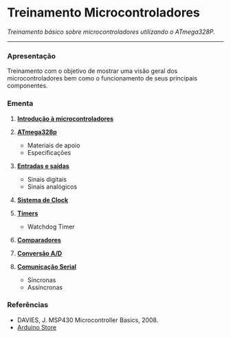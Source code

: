 # Treinamento Microcontroladores

*Treinamento básico sobre microcontroladores utilizando o ATmega328P.*

---

### Apresentação

Treinamento com o objetivo de mostrar uma visão geral dos microcontroladores bem como o funcionamento de seus principais componentes.

### Ementa

1. **[Introdução à microcontroladores](/introducao-a-microcontroladores.md)**

2. **[ATmega328p](/atmega328p.md)**
    - Materiais de apoio
    - Especificações

3. **[Entradas e saídas](/entradas-e-saidas.md)**
    - Sinais digitais
    - Sinais analógicos

4. **[Sistema de Clock](#)**

5. **[Timers](/)**
    - Watchdog Timer

6. **[Comparadores]()**

7. **[Conversão A/D]()**

8. **[Comunicação Serial]()**
    - Síncronas
    - Assíncronas

### Referências

- DAVIES, J. MSP430 Microcontroller Basics, 2008.
- [Arduino Store](https://store.arduino.cc/usa/arduino-uno-rev3)